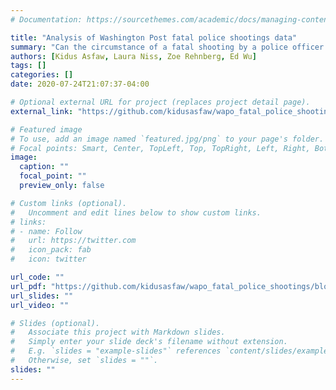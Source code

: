 ```yaml
---
# Documentation: https://sourcethemes.com/academic/docs/managing-content/

title: "Analysis of Washington Post fatal police shootings data"
summary: "Can the circumstance of a fatal shooting by a police officer be used to predict race? Can it be used to predict whether the officer was wearing a body-camera? My team used machine learning techniques to visualize and answer such policy-affecting questions. Utilized methods including multi-class support vector machine (MSVM), logistic regression and random forest."
authors: [Kidus Asfaw, Laura Niss, Zoe Rehnberg, Ed Wu]
tags: []
categories: []
date: 2020-07-24T21:07:37-04:00

# Optional external URL for project (replaces project detail page).
external_link: "https://github.com/kidusasfaw/wapo_fatal_police_shootings"

# Featured image
# To use, add an image named `featured.jpg/png` to your page's folder.
# Focal points: Smart, Center, TopLeft, Top, TopRight, Left, Right, BottomLeft, Bottom, BottomRight.
image:
  caption: ""
  focal_point: ""
  preview_only: false

# Custom links (optional).
#   Uncomment and edit lines below to show custom links.
# links:
# - name: Follow
#   url: https://twitter.com
#   icon_pack: fab
#   icon: twitter

url_code: ""
url_pdf: "https://github.com/kidusasfaw/wapo_fatal_police_shootings/blob/master/writeup.pdf"
url_slides: ""
url_video: ""

# Slides (optional).
#   Associate this project with Markdown slides.
#   Simply enter your slide deck's filename without extension.
#   E.g. `slides = "example-slides"` references `content/slides/example-slides.md`.
#   Otherwise, set `slides = ""`.
slides: ""
---
```


